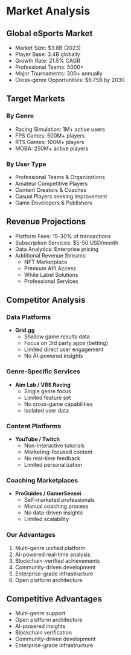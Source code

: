 # Market Analysis

## Global eSports Market
- Market Size: $3.8B (2023)
- Player Base: 3.4B globally
- Growth Rate: 21.5% CAGR
- Professional Teams: 5000+
- Major Tournaments: 300+ annually
- Cross-genre Opportunities: $6.75B by 2030

## Target Markets
### By Genre
- Racing Simulation: 1M+ active users
- FPS Games: 500M+ players
- RTS Games: 100M+ players
- MOBA: 250M+ active players

### By User Type
- Professional Teams & Organizations
- Amateur Competitive Players
- Content Creators & Coaches
- Casual Players seeking improvement
- Game Developers & Publishers

## Revenue Projections
- Platform Fees: 15-30% of transactions
- Subscription Services: $5-50 USD/month
- Data Analytics: Enterprise pricing
- Additional Revenue Streams:
  - NFT Marketplace
  - Premium API Access
  - White Label Solutions
  - Professional Services

## Competitor Analysis

### Data Platforms
- **Grid.gg**
  - Shallow game results data
  - Focus on 3rd party apps (betting)
  - Limited direct user engagement
  - No AI-powered insights

### Genre-Specific Services
- **Aim Lab / VRS Racing**
  - Single genre focus
  - Limited feature set
  - No cross-game capabilities
  - Isolated user data

### Content Platforms
- **YouTube / Twitch**
  - Non-interactive tutorials
  - Marketing-focused content
  - No real-time feedback
  - Limited personalization

### Coaching Marketplaces
- **ProGuides / GamerSensei**
  - Self-marketed professionals
  - Manual coaching process
  - No data-driven insights
  - Limited scalability

### Our Advantages
1. Multi-genre unified platform
2. AI-powered real-time analysis
3. Blockchain-verified achievements
4. Community-driven development
5. Enterprise-grade infrastructure
6. Open platform architecture

## Competitive Advantages
- Multi-genre support
- Open platform architecture
- AI-powered insights
- Blockchain verification
- Community-driven development
- Enterprise-grade infrastructure
